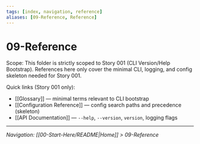 ```yaml
---
tags: [index, navigation, reference]
aliases: [09-Reference, Reference]
---
```


# 09-Reference

Scope: This folder is strictly scoped to Story 001 (CLI Version/Help Bootstrap). References here only cover the minimal CLI, logging, and config skeleton needed for Story 001.

Quick links (Story 001 only):
- [[Glossary]] — minimal terms relevant to CLI bootstrap
- [[Configuration Reference]] — config search paths and precedence (skeleton)
- [[API Documentation]] — `--help`, `--version`, `version`, logging flags

---
*Navigation: [[00-Start-Here/README|Home]] > 09-Reference*
